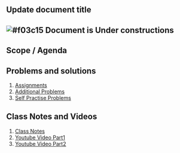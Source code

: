 




## Update document title

## ![#f03c15](https://placehold.co/15x15/f03c15/f03c15.png)  Document is Under constructions


## Scope / Agenda
  

## Problems and solutions

1. [Assignments]()
2. [Additional Problems]()
3. [Self Practise Problems]()

## Class Notes and Videos

1. [Class Notes]()
2. [Youtube Video Part1]()
3. [Youtube Video Part2]()